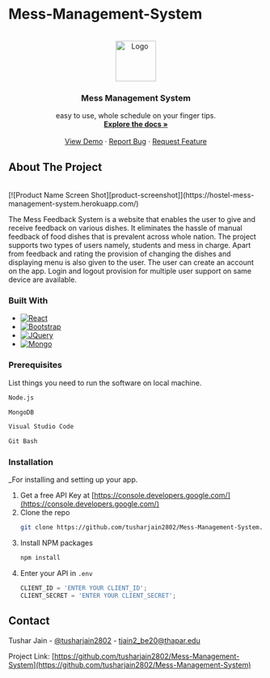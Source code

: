 # Mess-Management-System

<!-- PROJECT LOGO -->
<br />
<div align="center">
  <a href="#">
    <img src="https://github.com/tusharjain2802/Mess-Management-System/blob/main/public/imgs/favicon.png" alt="Logo" width="80" height="80">
  </a>

  <h3 align="center">Mess Management System</h3>

  <p align="center">
   easy to use, whole schedule on your finger tips.
    <br />
    <a href="https://github.com/tusharjain2802/Mess-Management-System/blob/main/Docs.pdf"><strong>Explore the docs »</strong></a>
    <br />
    <br />
    <a href="https://hostel-mess-management-system.herokuapp.com/">View Demo</a>
    ·
    <a href="mailto:tjain2_be20@thapar.edu">Report Bug</a>
    ·
    <a href="mailto:tjain2_be20@thapar.edu">Request Feature</a>
  </p>
</div>


<!-- ABOUT THE PROJECT -->
## About The Project

<br>
[![Product Name Screen Shot][product-screenshot]](https://hostel-mess-management-system.herokuapp.com/)
<br>

The Mess Feedback System is a website that enables the user to give and receive feedback on various dishes. It eliminates the hassle of manual feedback of food dishes that is prevalent across whole nation. 
The project supports two types of users namely, students and mess in charge. 
Apart from feedback and rating the provision of changing the dishes and displaying menu is also given to the user. The user can create an account on the app. Login and logout provision for multiple user support on same device are available.


### Built With


* [![React][React.js]][React-url]
* [![Bootstrap][Bootstrap.com]][Bootstrap-url]
* [![JQuery][JQuery.com]][JQuery-url]
* [![Mongo][Mongo.com]][Mongo-url]


### Prerequisites

List things you need to run the software on local machine.
  ```sh
  Node.js
  ```
  ```sh
  MongoDB
  ```
  ```sh
  Visual Studio Code
  ```
  ```sh
  Git Bash
  ```

### Installation

_For installing and setting up your app.

1. Get a free API Key at [https://console.developers.google.com/](https://console.developers.google.com/)
2. Clone the repo
   ```sh
   git clone https://github.com/tusharjain2802/Mess-Management-System.git
   ```
3. Install NPM packages
   ```sh
   npm install
   ```
4. Enter your API in `.env`
   ```js
   CLIENT_ID = 'ENTER YOUR CLIENT_ID';
   CLIENT_SECRET = 'ENTER YOUR CLIENT_SECRET';
   ```

<!-- CONTACT -->
## Contact

Tushar Jain - [@tusharjain2802](https://twitter.com/tusharjain2802) - tjain2_be20@thapar.edu

Project Link: [https://github.com/tusharjain2802/Mess-Management-System](https://github.com/tusharjain2802/Mess-Management-System)


<!-- MARKDOWN LINKS & IMAGES -->
<!-- https://www.markdownguide.org/basic-syntax/#reference-style-links -->
[linkedin-url]: https://www.linkedin.com/in/tushar-jain-94a6a2194/
[product-screenshot]: https://github.com/tusharjain2802/Mess-Management-System/blob/main/Screenshots/shot.png
[React.js]: https://img.shields.io/badge/React-20232A?style=for-the-badge&logo=react&logoColor=61DAFB
[React-url]: https://reactjs.org/
[Bootstrap.com]: https://img.shields.io/badge/Bootstrap-563D7C?style=for-the-badge&logo=bootstrap&logoColor=white
[Bootstrap-url]: https://getbootstrap.com
[JQuery.com]: https://img.shields.io/badge/jQuery-0769AD?style=for-the-badge&logo=jquery&logoColor=white
[JQuery-url]: https://jquery.com 
[Mongo.com]: https://github.com/tusharjain2802/Mess-Management-System/blob/main/Screenshots/mongo.png
[Mongo-url]: https://www.mongodb.com/docs/manual/installation/